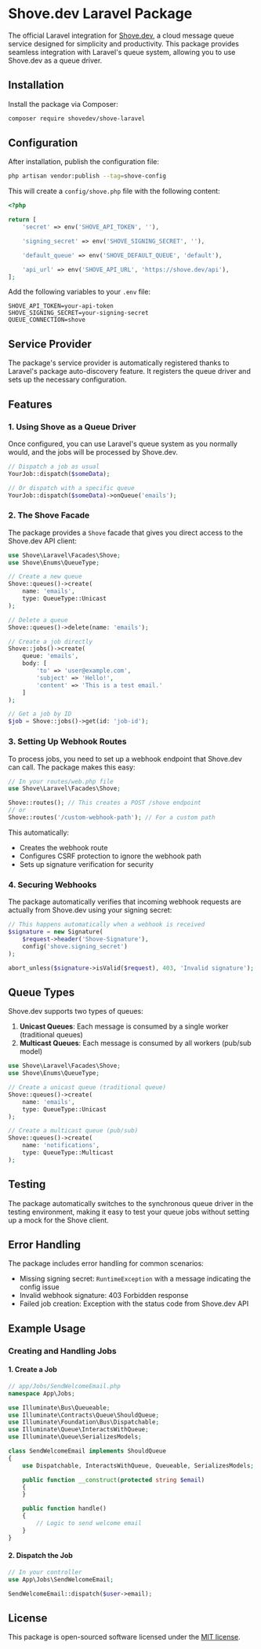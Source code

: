 # Shove.dev Laravel Package

The official Laravel integration for [Shove.dev](https://shove.dev), a cloud message queue service designed for simplicity and productivity. This package provides seamless integration with Laravel's queue system, allowing you to use Shove.dev as a queue driver.

## Installation

Install the package via Composer:

```bash
composer require shovedev/shove-laravel
```

## Configuration

After installation, publish the configuration file:

```bash
php artisan vendor:publish --tag=shove-config
```

This will create a `config/shove.php` file with the following content:

```php
<?php

return [
    'secret' => env('SHOVE_API_TOKEN', ''),

    'signing_secret' => env('SHOVE_SIGNING_SECRET', ''),

    'default_queue' => env('SHOVE_DEFAULT_QUEUE', 'default'),

    'api_url' => env('SHOVE_API_URL', 'https://shove.dev/api'),
];
```

Add the following variables to your `.env` file:

```
SHOVE_API_TOKEN=your-api-token
SHOVE_SIGNING_SECRET=your-signing-secret
QUEUE_CONNECTION=shove
```

## Service Provider

The package's service provider is automatically registered thanks to Laravel's package auto-discovery feature. It registers the queue driver and sets up the necessary configuration.

## Features

### 1. Using Shove as a Queue Driver

Once configured, you can use Laravel's queue system as you normally would, and the jobs will be processed by Shove.dev.

```php
// Dispatch a job as usual
YourJob::dispatch($someData);

// Or dispatch with a specific queue
YourJob::dispatch($someData)->onQueue('emails');
```

### 2. The Shove Facade

The package provides a `Shove` facade that gives you direct access to the Shove.dev API client:

```php
use Shove\Laravel\Facades\Shove;
use Shove\Enums\QueueType;

// Create a new queue
Shove::queues()->create(
    name: 'emails',
    type: QueueType::Unicast
);

// Delete a queue
Shove::queues()->delete(name: 'emails');

// Create a job directly
Shove::jobs()->create(
    queue: 'emails',
    body: [
        'to' => 'user@example.com',
        'subject' => 'Hello!',
        'content' => 'This is a test email.'
    ]
);

// Get a job by ID
$job = Shove::jobs()->get(id: 'job-id');
```

### 3. Setting Up Webhook Routes

To process jobs, you need to set up a webhook endpoint that Shove.dev can call. The package makes this easy:

```php
// In your routes/web.php file
use Shove\Laravel\Facades\Shove;

Shove::routes(); // This creates a POST /shove endpoint
// or
Shove::routes('/custom-webhook-path'); // For a custom path
```

This automatically:

- Creates the webhook route
- Configures CSRF protection to ignore the webhook path
- Sets up signature verification for security

### 4. Securing Webhooks

The package automatically verifies that incoming webhook requests are actually from Shove.dev using your signing secret:

```php
// This happens automatically when a webhook is received
$signature = new Signature(
    $request->header('Shove-Signature'),
    config('shove.signing_secret')
);

abort_unless($signature->isValid($request), 403, 'Invalid signature');
```

## Queue Types

Shove.dev supports two types of queues:

1. **Unicast Queues**: Each message is consumed by a single worker (traditional queues)
2. **Multicast Queues**: Each message is consumed by all workers (pub/sub model)

```php
use Shove\Laravel\Facades\Shove;
use Shove\Enums\QueueType;

// Create a unicast queue (traditional queue)
Shove::queues()->create(
    name: 'emails',
    type: QueueType::Unicast
);

// Create a multicast queue (pub/sub)
Shove::queues()->create(
    name: 'notifications',
    type: QueueType::Multicast
);
```

## Testing

The package automatically switches to the synchronous queue driver in the testing environment, making it easy to test your queue jobs without setting up a mock for the Shove client.

## Error Handling

The package includes error handling for common scenarios:

- Missing signing secret: `RuntimeException` with a message indicating the config issue
- Invalid webhook signature: 403 Forbidden response
- Failed job creation: Exception with the status code from Shove.dev API

## Example Usage

### Creating and Handling Jobs

#### 1. Create a Job

```php
// app/Jobs/SendWelcomeEmail.php
namespace App\Jobs;

use Illuminate\Bus\Queueable;
use Illuminate\Contracts\Queue\ShouldQueue;
use Illuminate\Foundation\Bus\Dispatchable;
use Illuminate\Queue\InteractsWithQueue;
use Illuminate\Queue\SerializesModels;

class SendWelcomeEmail implements ShouldQueue
{
    use Dispatchable, InteractsWithQueue, Queueable, SerializesModels;

    public function __construct(protected string $email)
    {
    }

    public function handle()
    {
        // Logic to send welcome email
    }
}
```

#### 2. Dispatch the Job

```php
// In your controller
use App\Jobs\SendWelcomeEmail;

SendWelcomeEmail::dispatch($user->email);
```

## License

This package is open-sourced software licensed under the [MIT license](LICENSE).
